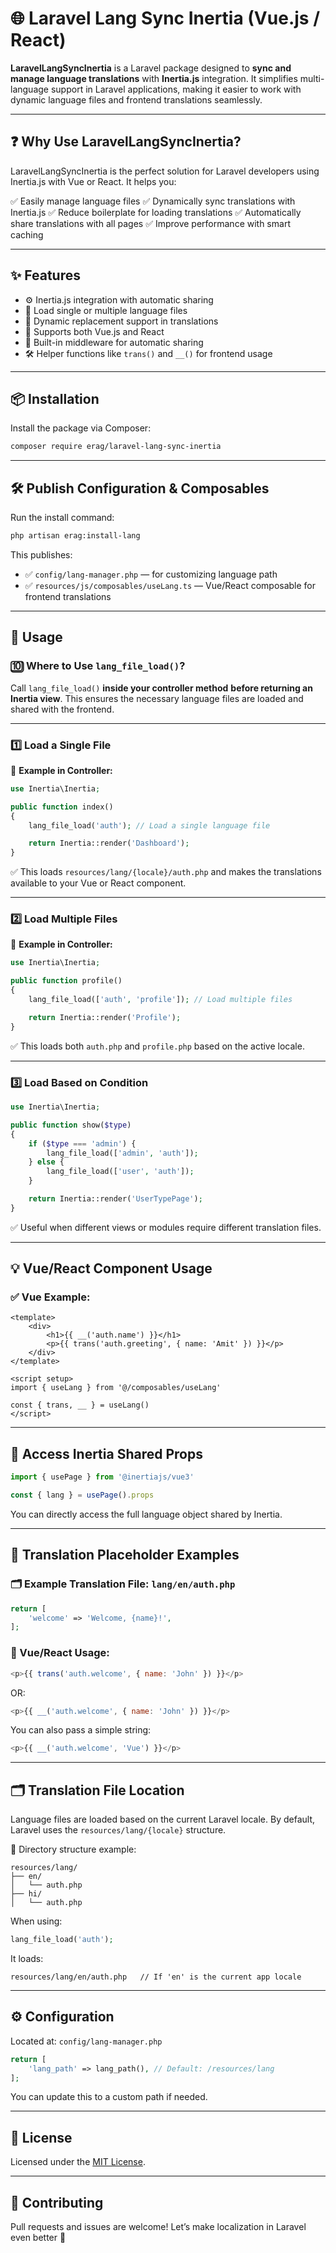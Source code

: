 # 🌐 Laravel Lang Sync Inertia (Vue.js / React)

**LaravelLangSyncInertia** is a Laravel package designed to **sync and manage language translations** with **Inertia.js** integration. It simplifies multi-language support in Laravel applications, making it easier to work with dynamic language files and frontend translations seamlessly.

---

## ❓ Why Use LaravelLangSyncInertia?

LaravelLangSyncInertia is the perfect solution for Laravel developers using Inertia.js with Vue or React. It helps you:

✅ Easily manage language files
✅ Dynamically sync translations with Inertia.js
✅ Reduce boilerplate for loading translations
✅ Automatically share translations with all pages
✅ Improve performance with smart caching

---

## ✨ Features

* ⚙️ Inertia.js integration with automatic sharing
* 📂 Load single or multiple language files
* 🔄 Dynamic replacement support in translations
* 🧩 Supports both Vue.js and React
* 🧵 Built-in middleware for automatic sharing
* 🛠️ Helper functions like `trans()` and `__()` for frontend usage

---

## 📦 Installation

Install the package via Composer:

```bash
composer require erag/laravel-lang-sync-inertia
```

---

## 🛠️ Publish Configuration & Composables

Run the install command:

```bash
php artisan erag:install-lang
```

This publishes:

* ✅ `config/lang-manager.php` — for customizing language path
* ✅ `resources/js/composables/useLang.ts` — Vue/React composable for frontend translations

---

## 🚀 Usage

### 🔟 Where to Use `lang_file_load()`?

Call `lang_file_load()` **inside your controller method** **before returning an Inertia view**. This ensures the necessary language files are loaded and shared with the frontend.

---

### 1️⃣ Load a Single File

📍 **Example in Controller:**

```php
use Inertia\Inertia;

public function index()
{
    lang_file_load('auth'); // Load a single language file

    return Inertia::render('Dashboard');
}
```

✅ This loads `resources/lang/{locale}/auth.php` and makes the translations available to your Vue or React component.

---

### 2️⃣ Load Multiple Files

📍 **Example in Controller:**

```php
use Inertia\Inertia;

public function profile()
{
    lang_file_load(['auth', 'profile']); // Load multiple files

    return Inertia::render('Profile');
}
```

✅ This loads both `auth.php` and `profile.php` based on the active locale.

---

### 3️⃣ Load Based on Condition

```php
use Inertia\Inertia;

public function show($type)
{
    if ($type === 'admin') {
        lang_file_load(['admin', 'auth']);
    } else {
        lang_file_load(['user', 'auth']);
    }

    return Inertia::render('UserTypePage');
}
```

✅ Useful when different views or modules require different translation files.

---

## 💡 Vue/React Component Usage

### ✅ Vue Example:

```vue
<template>
    <div>
        <h1>{{ __('auth.name') }}</h1>
        <p>{{ trans('auth.greeting', { name: 'Amit' }) }}</p>
    </div>
</template>

<script setup>
import { useLang } from '@/composables/useLang'

const { trans, __ } = useLang()
</script>
```

---

## 📡 Access Inertia Shared Props

```js
import { usePage } from '@inertiajs/vue3'

const { lang } = usePage().props
```

You can directly access the full language object shared by Inertia.

---

## 🧠 Translation Placeholder Examples

### 🗂️ Example Translation File: `lang/en/auth.php`

```php
return [
    'welcome' => 'Welcome, {name}!',
];
```

### 🧩 Vue/React Usage:

```js
<p>{{ trans('auth.welcome', { name: 'John' }) }}</p>
```

OR:

```js
<p>{{ __('auth.welcome', { name: 'John' }) }}</p>
```

You can also pass a simple string:

```js
<p>{{ __('auth.welcome', 'Vue') }}</p>
```

---

## 🗂️ Translation File Location

Language files are loaded based on the current Laravel locale. By default, Laravel uses the `resources/lang/{locale}` structure.

📁 Directory structure example:

```
resources/lang/
├── en/
│   └── auth.php
├── hi/
│   └── auth.php
```

When using:

```php
lang_file_load('auth');
```

It loads:

```
resources/lang/en/auth.php   // If 'en' is the current app locale
```

---

## ⚙️ Configuration

Located at: `config/lang-manager.php`

```php
return [
    'lang_path' => lang_path(), // Default: /resources/lang
];
```

You can update this to a custom path if needed.

---

## 📄 License

Licensed under the [MIT License](https://opensource.org/licenses/MIT).

---

## 🤝 Contributing

Pull requests and issues are welcome!
Let’s make localization in Laravel even better 💬

